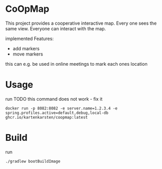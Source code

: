 # CoOpMap

This project provides a cooperative interactive map. Every one sees the same view. Everyone can interact with the map.

implemented Features:
 - add markers
 - move markers

this can e.g. be used in online meetings to mark each ones location 

# Usage

run
TODO this command does not work - fix it
```
docker run -p 8082:8082 -e server.name=1.2.3.4 -e spring.profiles.active=default,debug,local-db ghcr.io/kartenkarsten/coopmap:latest
```

# Build

run 
```
./gradlew bootBuildImage
```
